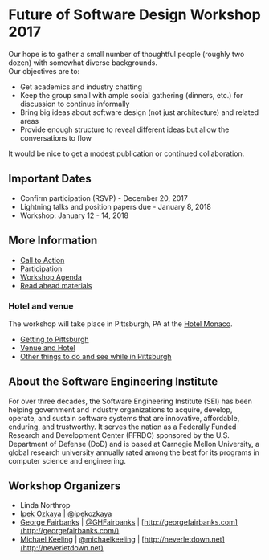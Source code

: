 # Future of Software Design Workshop 2017

Our hope is to gather a small number of thoughtful people (roughly two dozen) with somewhat diverse backgrounds.  
Our objectives are to:

* Get academics and industry chatting
* Keep the group small with ample social gathering (dinners, etc.) for discussion to continue informally
* Bring big ideas about software design (not just architecture) and related areas
* Provide enough structure to reveal different ideas but allow the conversations to flow

It would be nice to get a modest publication or continued collaboration.

## Important Dates

* Confirm participation (RSVP) - December 20, 2017
* Lightning talks and position papers due - January 8, 2018
* Workshop: January 12 - 14, 2018

## More Information

* [Call to Action](call-to-action.md)
* [Participation](participation.md)
* [Workshop Agenda](agenda.md)
* [Read ahead materials](references.md)

### Hotel and venue

The workshop will take place in Pittsburgh, PA at the [Hotel Monaco](http://www.monaco-pittsburgh.com/).

* [Getting to Pittsburgh](logistics.md#getting-to-pittsburgh)
* [Venue and Hotel](logistics.md#venue-and-hotel)
* [Other things to do and see while in Pittsburgh](logistics.md#other-things-to-do-and-see-in-pittsburgh)

## About the Software Engineering Institute

For over three decades, the Software Engineering Institute (SEI) has been helping government and industry organizations to acquire, develop, operate, and sustain software systems that are innovative, affordable, enduring, and trustworthy. It serves the nation as a Federally Funded Research and Development Center (FFRDC) sponsored by the U.S. Department of Defense (DoD) and is based at Carnegie Mellon University, a global research university annually rated among the best for its programs in computer science and engineering.

## Workshop Organizers

* Linda Northrop
* [Ipek Ozkaya](https://www.sei.cmu.edu/about/people/profile.cfm?id=ozkaya_13614) | 
  [@ipekozkaya](https://twitter.com/ipekozkaya)
* [George Fairbanks](https://github.com/georgefairbanks) |
  [@GHFairbanks](https://twitter.com/GHFairbanks) |
  [http://georgefairbanks.com](http://georgefairbanks.com/)
* [Michael Keeling](https://github.com/michaelkeeling) |
  [@michaelkeeling](https://twitter.com/michaelkeeling) |
  [http://neverletdown.net](http://neverletdown.net)
